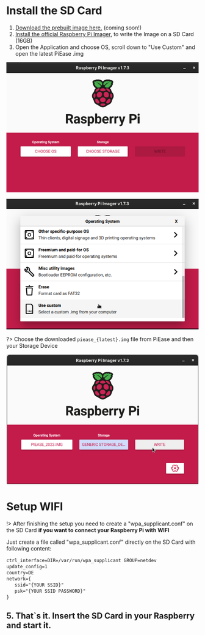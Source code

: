 # Install the SD Card

1. [Download the prebuilt image here.]() (coming soon!)
2. [Install the official Raspberry Pi Imager](https://www.raspberrypi.com/software/), to write the Image on a SD Card (16GB)
3. Open the Application and choose OS, scroll down to "Use Custom" and open the latest PiEase .img

![logo](images/getting_started/choose_os.png ':size=450')

![logo](images/getting_started/custom.png ':size=450')

?> Choose the downloaded ```piease_{latest}.img``` file from PiEase and then your Storage Device

![logo](images/getting_started/choose_and_write.png ':size=450')

# Setup WIFI

!> After finishing the setup you need to create a "wpa_supplicant.conf" on the SD Card **if you want to connect your Raspberry Pi with WIFI**

Just create a file called "wpa_supplicant.conf" directly on the SD Card with following content:

```shell
ctrl_interface=DIR=/var/run/wpa_supplicant GROUP=netdev
update_config=1
country=DE
network={
   ssid="{YOUR SSID}"
   psk="{YOUR SSID PASSWORD}"
}
```

## 5. That`s it. Insert the SD Card in your Raspberry and start it.




